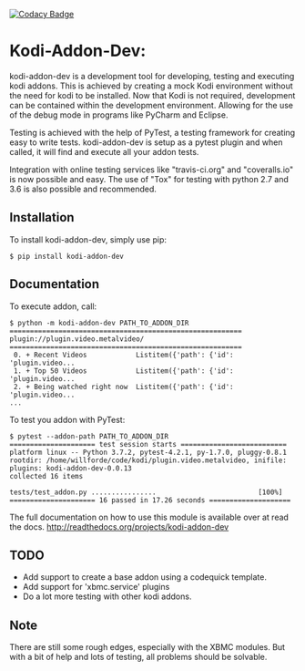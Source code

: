 [![Codacy Badge](https://api.codacy.com/project/badge/Grade/42ba90f33ff64fc7a9c9e3bffebefe0a)](https://www.codacy.com/app/willforde/kodi-addondev?utm_source=github.com&amp;utm_medium=referral&amp;utm_content=willforde/kodi-addondev&amp;utm_campaign=Badge_Grade)

# Kodi-Addon-Dev:
kodi-addon-dev is a development tool for developing, testing and executing kodi addons.
This is achieved by creating a mock Kodi environment without the need for kodi to be installed.
Now that Kodi is not required, development can be contained within the development environment.
Allowing for the use of the debug mode in programs like PyCharm and Eclipse.

Testing is achieved with the help of PyTest, a testing framework for creating easy to write tests.
kodi-addon-dev is setup as a pytest plugin and when called, it will find and execute all your addon tests.

Integration with online testing services like "travis-ci.org" and "coveralls.io" is now possible and easy.
The use of "Tox" for testing with python 2.7 and 3.6 is also possible and recommended.

## Installation
To install kodi-addon-dev, simply use pip:
``` {.sourceCode .bash}
$ pip install kodi-addon-dev
```

## Documentation
To execute addon, call:
```{.sourceCode .bash}
$ python -m kodi-addon-dev PATH_TO_ADDON_DIR
=========================================================
plugin://plugin.video.metalvideo/
=========================================================
 0. + Recent Videos            Listitem({'path': {'id': 'plugin.video...
 1. + Top 50 Videos            Listitem({'path': {'id': 'plugin.video...
 2. + Being watched right now  Listitem({'path': {'id': 'plugin.video...
...
```

To test you addon with PyTest:
```{.sourceCode .bash}
$ pytest --addon-path PATH_TO_ADDON_DIR
===================== test session starts ==========================
platform linux -- Python 3.7.2, pytest-4.2.1, py-1.7.0, pluggy-0.8.1
rootdir: /home/willforde/code/kodi/plugin.video.metalvideo, inifile:
plugins: kodi-addon-dev-0.0.13
collected 16 items                                                                                     

tests/test_addon.py ................                         [100%]
===================== 16 passed in 17.26 seconds ====================
```

The full documentation on how to use this module is available over at read the docs.
http://readthedocs.org/projects/kodi-addon-dev

## TODO
* Add support to create a base addon using a codequick template.
* Add support for 'xbmc.service' plugins
* Do a lot more testing with other kodi addons.

## Note
There are still some rough edges, especially with the XBMC modules.
But with a bit of help and lots of testing, all problems should be solvable.
